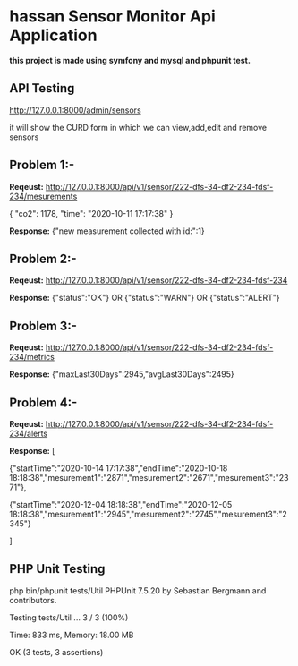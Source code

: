 # hassan Sensor Monitor Api Application

**this project is made using symfony and mysql and phpunit test.**

## API Testing
http://127.0.0.1:8000/admin/sensors

it will show the CURD form in which we can view,add,edit and remove sensors

## Problem 1:-
**Reqeust:**
http://127.0.0.1:8000/api/v1/sensor/222-dfs-34-df2-234-fdsf-234/mesurements

{
"co2": 1178,
"time": "2020-10-11 17:17:38"
}

**Response:**
{"new measurement collected with id:":1}

## Problem 2:-
**Reqeust:**
http://127.0.0.1:8000/api/v1/sensor/222-dfs-34-df2-234-fdsf-234

**Response:**
{"status":"OK"}
OR
{"status":"WARN"}
OR
{"status":"ALERT"}

## Problem 3:-
**Reqeust:**
http://127.0.0.1:8000/api/v1/sensor/222-dfs-34-df2-234-fdsf-234/metrics

**Response:**
{"maxLast30Days":2945,"avgLast30Days":2495}

## Problem 4:-
**Reqeust:**
http://127.0.0.1:8000/api/v1/sensor/222-dfs-34-df2-234-fdsf-234/alerts

**Response:**
[

{"startTime":"2020-10-14 17:17:38","endTime":"2020-10-18 18:18:38","mesurement1":"2871","mesurement2":"2671","mesurement3":"2371"},

{"startTime":"2020-12-04 18:18:38","endTime":"2020-12-05 18:18:38","mesurement1":"2945","mesurement2":"2745","mesurement3":"2345"}

]


## PHP Unit Testing

php bin/phpunit tests/Util
PHPUnit 7.5.20 by Sebastian Bergmann and contributors.

Testing tests/Util
...                                                                 3 / 3 (100%)

Time: 833 ms, Memory: 18.00 MB

OK (3 tests, 3 assertions)



